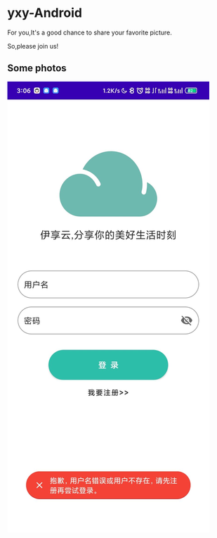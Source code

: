 # yxy-Android
For you,It's a good chance to share your favorite picture.

So,please join us!

## Some photos
![](./images/Login.jpg)
